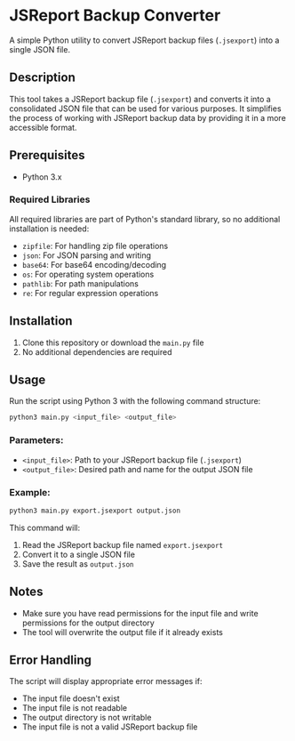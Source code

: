 # JSReport Backup Converter

A simple Python utility to convert JSReport backup files (`.jsexport`) into a single JSON file.

## Description

This tool takes a JSReport backup file (`.jsexport`) and converts it into a consolidated JSON file that can be used for various purposes. It simplifies the process of working with JSReport backup data by providing it in a more accessible format.

## Prerequisites

- Python 3.x

### Required Libraries
All required libraries are part of Python's standard library, so no additional installation is needed:
- `zipfile`: For handling zip file operations
- `json`: For JSON parsing and writing
- `base64`: For base64 encoding/decoding
- `os`: For operating system operations
- `pathlib`: For path manipulations
- `re`: For regular expression operations

## Installation

1. Clone this repository or download the `main.py` file
2. No additional dependencies are required

## Usage

Run the script using Python 3 with the following command structure:

```bash
python3 main.py <input_file> <output_file>
```

### Parameters:

- `<input_file>`: Path to your JSReport backup file (`.jsexport`)
- `<output_file>`: Desired path and name for the output JSON file

### Example:

```bash
python3 main.py export.jsexport output.json
```

This command will:
1. Read the JSReport backup file named `export.jsexport`
2. Convert it to a single JSON file
3. Save the result as `output.json`

## Notes

- Make sure you have read permissions for the input file and write permissions for the output directory
- The tool will overwrite the output file if it already exists

## Error Handling

The script will display appropriate error messages if:
- The input file doesn't exist
- The input file is not readable
- The output directory is not writable
- The input file is not a valid JSReport backup file